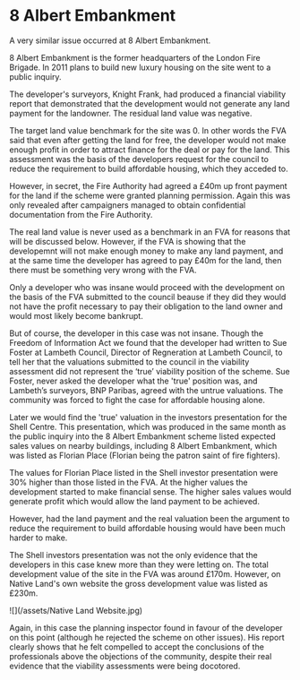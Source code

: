 # 8 Albert Embankment

A very similar issue occurred at 8 Albert Embankment.

8 Albert Embankment is the former headquarters of the London Fire Brigade. In 2011 plans to build new luxury housing on the site went to a public inquiry.

The developer's surveyors, Knight Frank, had produced a financial viability report that demonstrated that the development would not generate any land payment for the landowner. The residual land value was negative.

The target land value benchmark for the site was 0. In other words the FVA said that even after getting the land for free, the developer would not make enough profit in order to attract finance for the deal or pay for the land. This assessment was the basis of the developers request for the council to reduce the requirement to build affordable housing, which they acceded to.

However, in secret, the Fire Authority had agreed a £40m up front payment for the land if the scheme were granted planning permission. Again this was only revealed after campaigners managed to obtain confidential documentation from the Fire Authority.

The real land value is never used as a benchmark in an FVA for reasons that will be discussed below. However, if the FVA is showing that the developemnt will not make enough money to make any land payment, and at the same time the developer has agreed to pay £40m for the land, then there must be something very wrong with the FVA. 

Only a developer who was insane would proceed with the development on the basis of the FVA submitted to the council beause if they did they would not have the profit necessary to pay their obligation to the land owner and would most likely become bankrupt.

But of course, the developer in this case was not insane. Though the Freedom of Information Act we found that the developer had written to Sue Foster at Lambeth Council, Director of Regneration at Lambeth Council, to tell her that the valuations submitted to the council in the viability assessment did not represent the ‘true’ viability position of the scheme. Sue Foster, never asked the developer what the 'true' position was, and Lambeth’s surveyors, BNP Paribas, agreed with the untrue valuations. The community was forced to fight the case for affordable housing alone.

Later we would find the 'true' valuation in the investors presentation for the Shell Centre. This presentation, which was produced in the same month as the public inquiry into the 8 Albert Embankment scheme listed expected sales values on nearby buildings, including 8 Albert Embankment, which was listed as Florian Place \(Florian being the patron saint of fire fighters\).

The values for Florian Place listed in the Shell investor presentation were 30% higher than those listed in the FVA. At the higher values the development started to make financial sense. The higher sales values would generate profit which would allow the land payment to be achieved.

However, had the land payment and the real valuation been the argument to reduce the requirement to build affordable housing would have been much harder to make.

The Shell investors presentation was not the only evidence that the developers in this case knew more than they were letting on. The total development value of the site in the FVA was around £170m. However, on Native Land's own website the gross development value was listed as £230m.

![](/assets/Native Land Website.jpg)

Again, in this case the planning inspector found in favour of the developer on this point (although he rejected the scheme on other issues). His report clearly shows that he felt compelled to accept the conclusions of the professionals above the objections of the community, despite their real evidence that the viability assessments were being docotored. 